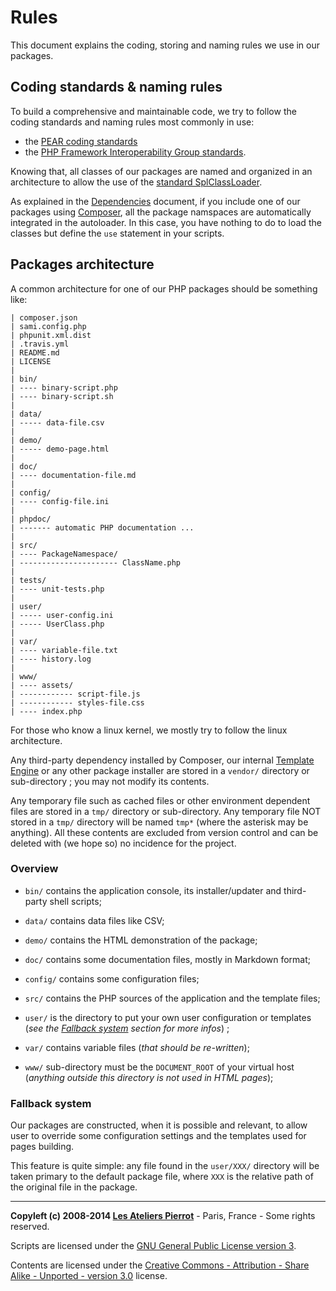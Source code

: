 Rules
=============

This document explains the coding, storing and naming rules we use in our packages.


## Coding standards & naming rules

To build a comprehensive and maintainable code, we try to follow the coding standards and
naming rules most commonly in use:

-   the [PEAR coding standards](http://pear.php.net/manual/en/standards.php)
-   the [PHP Framework Interoperability Group standards](http://github.com/php-fig/fig-standards).

Knowing that, all classes of our packages are named and organized in an architecture to
allow the use of the [standard SplClassLoader](https://gist.github.com/jwage/221634).

As explained in the [Dependencies](Dependencies.md) document, if you include one of our
packages using [Composer](http://getcomposer.org/), all the package namspaces are 
automatically integrated in the autoloader. In this case, you have nothing to do to load
the classes but define the `use` statement in your scripts.


## Packages architecture

A common architecture for one of our PHP packages should be something like:

    | composer.json
    | sami.config.php
    | phpunit.xml.dist
    | .travis.yml
    | README.md
    | LICENSE
    |
    | bin/
    | ---- binary-script.php
    | ---- binary-script.sh
    |
    | data/
    | ----- data-file.csv
    |
    | demo/
    | ----- demo-page.html
    |
    | doc/
    | ---- documentation-file.md
    |
    | config/
    | ---- config-file.ini
    |
    | phpdoc/
    | ------- automatic PHP documentation ...
    |
    | src/
    | ---- PackageNamespace/
    | ---------------------- ClassName.php
    |
    | tests/
    | ---- unit-tests.php
    |
    | user/
    | ----- user-config.ini
    | ----- UserClass.php
    |
    | var/
    | ---- variable-file.txt
    | ---- history.log
    |
    | www/
    | ---- assets/
    | ------------ script-file.js
    | ------------ styles-file.css
    | ---- index.php

For those who know a linux kernel, we mostly try to follow the linux architecture.

Any third-party dependency installed by Composer, our internal [Template Engine](http://github.com/atelierspierrot/templatengine)
or any other package installer are stored in a `vendor/` directory or sub-directory ;
you may not modify its contents.

Any temporary file such as cached files or other environment dependent files are stored in a
`tmp/` directory or sub-directory. Any temporary file NOT stored in a `tmp/` directory will
be named `tmp*` (where the asterisk may be anything). All these contents are excluded from
version control and can be deleted with (we hope so) no incidence for the project.

### Overview

-   `bin/` contains the application console, its installer/updater and third-party shell scripts;

-   `data/` contains data files like CSV;

-   `demo/` contains the HTML demonstration of the package;

-   `doc/` contains some documentation files, mostly in Markdown format;

-   `config/` contains some configuration files;

-   `src/` contains the PHP sources of the application and the template files;

-   `user/` is the directory to put your own user configuration or templates (*see the 
    [Fallback system](#fallback-system) section for more infos*) ;

-   `var/` contains variable files (*that should be re-written*);

-   `www/` sub-directory must be the `DOCUMENT_ROOT` of your virtual host (*anything outside 
    this directory is not used in HTML pages*);
    
### Fallback system

Our packages are constructed, when it is possible and relevant, to allow user to override
some configuration settings and the templates used for pages building.

This feature is quite simple: any file found in the `user/XXX/` directory will be taken
primary to the default package file, where `XXX` is the relative path of the original file
in the package.
    

----
**Copyleft (c) 2008-2014 [Les Ateliers Pierrot](http://www.ateliers-pierrot.fr/)** - Paris, France - Some rights reserved.

Scripts are licensed under the [GNU General Public License version 3](http://www.gnu.org/licenses/gpl.html).

Contents are licensed under the [Creative Commons - Attribution - Share Alike - Unported - version 3.0](http://creativecommons.org/licenses/by-sa/3.0/) license.
